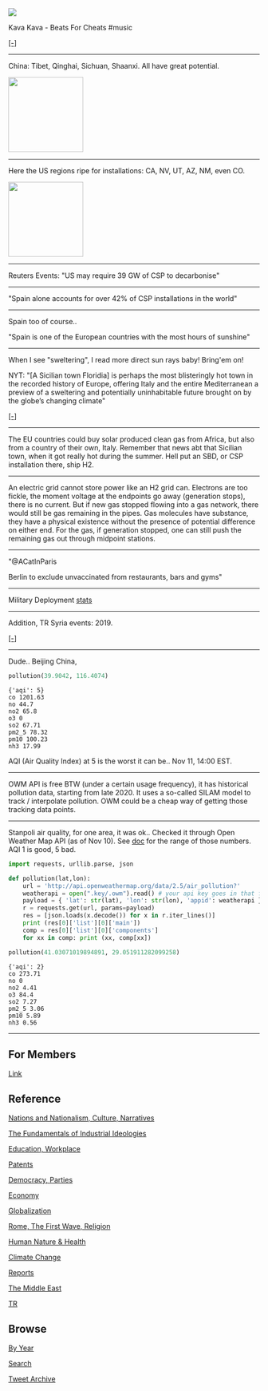 <img src="https://drive.google.com/uc?export=view&id=1B2wf9R7AMH1d7Vw6e2mucLbIQ5NSjir7"/>


Kava Kava - Beats For Cheats \#music

[[-]](https://youtu.be/2diGntB1Ee4)

---

China: Tibet, Qinghai, Sichuan, Shaanxi. All have great potential. 

<img width="150" src="https://pbs.twimg.com/media/FD5unTVXsAUe4PI?format=png&name=small"/>

---

Here the US regions ripe for installations: CA, NV, UT, AZ, NM, even CO. 

<img width="150" src="https://pbs.twimg.com/media/FD5oGr5XsAEuaFz?format=png&name=small"/>

---

Reuters Events: "US may require 39 GW of CSP to decarbonise" 

---

"Spain alone accounts for over 42% of CSP installations in the world"

 ---

Spain too of course.. 

"Spain is one of the European countries with the most hours of sunshine"

---

When I see "sweltering", I read more direct sun rays baby!  Bring'em
on!

NYT: "[A Sicilian town Floridia] is perhaps the most blisteringly hot
town in the recorded history of Europe, offering Italy and the entire
Mediterranean a preview of a sweltering and potentially uninhabitable
future brought on by the globe’s changing climate"

[[-]](https://www.nytimes.com/2021/08/13/world/europe/sicily-heat-wave-record-temperature-floridia-italy.html)

---

The EU countries could buy solar produced clean gas from Africa, but
also from a country of their own, Italy. Remember that news abt that
Sicilian town, when it got really hot during the summer. Hell put an
SBD, or CSP installation there, ship H2.

---

An electric grid cannot store power like an H2 grid can. Electrons are
too fickle, the moment voltage at the endpoints go away (generation
stops), there is no current. But if new gas stopped flowing into a gas
network, there would still be gas remaining in the pipes. Gas
molecules have substance, they have a physical existence without the
presence of potential difference on either end. For the gas, if
generation stopped, one can still push the remaining gas out through
midpoint stations.

---

"@ACatInParis

Berlin to exclude unvaccinated from restaurants, bars and gyms"

---

Military Deployment [stats](2019/05/confstats.md#gdtroop)

---

Addition, TR Syria events: 2019.

[[-]](2017/12/timeline-syria-tr.md)

---

Dude.. Beijing China,

```python
pollution(39.9042, 116.4074)
```

```text
{'aqi': 5}
co 1201.63
no 44.7
no2 65.8
o3 0
so2 67.71
pm2_5 78.32
pm10 100.23
nh3 17.99
```

AQI (Air Quality Index) at 5 is the worst it can be.. Nov 11, 14:00
EST.

---

OWM API is free BTW (under a certain usage frequency), it has
historical pollution data, starting from late 2020. It uses a
so-called SILAM model to track / interpolate pollution. OWM could be a
cheap way of getting those tracking data points. 

---

Stanpoli air quality, for one area, it was ok.. Checked it through Open
Weather Map API (as of Nov 10). See [doc](https://openweathermap.org/api/air-pollution)
for the range of those numbers. AQI 1 is good, 5 bad.

```python
import requests, urllib.parse, json

def pollution(lat,lon):
    url = 'http://api.openweathermap.org/data/2.5/air_pollution?'
    weatherapi = open(".key/.owm").read() # your api key goes in that file    
    payload = { 'lat': str(lat), 'lon': str(lon), 'appid': weatherapi }
    r = requests.get(url, params=payload)
    res = [json.loads(x.decode()) for x in r.iter_lines()]
    print (res[0]['list'][0]['main'])
    comp = res[0]['list'][0]['components']
    for xx in comp: print (xx, comp[xx])

pollution(41.03071019894891, 29.051911282099258)
```

```text
{'aqi': 2}
co 273.71
no 0
no2 4.41
o3 84.4
so2 7.27
pm2_5 3.06
pm10 5.89
nh3 0.56
```

---

## For Members

[Link](https://thirdwave-members.herokuapp.com)

## Reference

[Nations and Nationalism, Culture, Narratives](/2013/02/nations-and-nationalism.md)

[The Fundamentals of Industrial Ideologies](/2011/04/fundamentals-of-industrial-ideologies.md)

[Education, Workplace](2017/09/education-workplace.md)

[Patents](/2018/09/patents.md)

[Democracy, Parties](/2016/11/democracy.md)

[Economy](/2018/05/economy.md)

[Globalization](/2018/09/globalization.md)

[Rome, The First Wave, Religion](/2017/12/rome.md)

[Human Nature & Health](/2020/07/human-nature.md)

[Climate Change](/2018/12/climate.md)

[Reports](/2019/05/reports.md)

[The Middle East](/2019/07/middleeast.md)

[TR](../tr)

## Browse

[By Year](years.md)

[Search](search.html)

[Tweet Archive](/tweets/README.md)


